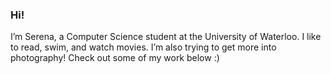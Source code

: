 ### Hi! ###
I’m Serena, a Computer Science student at the University of Waterloo. I like to read, swim, and watch movies. I’m also trying to get more into photography! Check out some of my work below :) 

